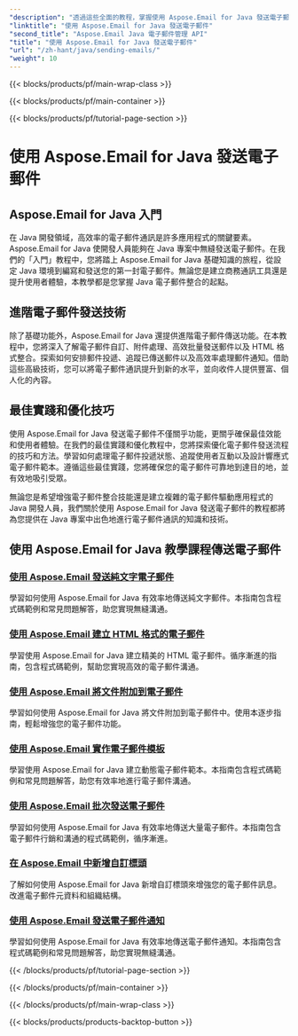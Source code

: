 ```yaml
---
"description": "透過這些全面的教程，掌握使用 Aspose.Email for Java 發送電子郵件的技巧。學習如何輕鬆撰寫和發送電子郵件。"
"linktitle": "使用 Aspose.Email for Java 發送電子郵件"
"second_title": "Aspose.Email Java 電子郵件管理 API"
"title": "使用 Aspose.Email for Java 發送電子郵件"
"url": "/zh-hant/java/sending-emails/"
"weight": 10
---
```


{{< blocks/products/pf/main-wrap-class >}}

{{< blocks/products/pf/main-container >}}

{{< blocks/products/pf/tutorial-page-section >}}

# 使用 Aspose.Email for Java 發送電子郵件



## Aspose.Email for Java 入門

在 Java 開發領域，高效率的電子郵件通訊是許多應用程式的關鍵要素。 Aspose.Email for Java 使開發人員能夠在 Java 專案中無縫發送電子郵件。在我們的「入門」教程中，您將踏上 Aspose.Email for Java 基礎知識的旅程，從設定 Java 環境到編寫和發送您的第一封電子郵件。無論您是建立商務通訊工具還是提升使用者體驗，本教學都是您掌握 Java 電子郵件整合的起點。

## 進階電子郵件發送技術

除了基礎功能外，Aspose.Email for Java 還提供進階電子郵件傳送功能。在本教程中，您將深入了解電子郵件自訂、附件處理、高效批量發送郵件以及 HTML 格式整合。探索如何安排郵件投遞、追蹤已傳送郵件以及高效率處理郵件通知。借助這些高級技術，您可以將電子郵件通訊提升到新的水平，並向收件人提供豐富、個人化的內容。

## 最佳實踐和優化技巧

使用 Aspose.Email for Java 發送電子郵件不僅關乎功能，更關乎確保最佳效能和使用者體驗。在我們的最佳實踐和優化教程中，您將探索優化電子郵件發送流程的技巧和方法。學習如何處理電子郵件投遞狀態、追蹤使用者互動以及設計響應式電子郵件範本。遵循這些最佳實踐，您將確保您的電子郵件可靠地到達目的地，並有效地吸引受眾。

無論您是希望增強電子郵件整合技能還是建立複雜的電子郵件驅動應用程式的 Java 開發人員，我們關於使用 Aspose.Email for Java 發送電子郵件的教程都將為您提供在 Java 專案中出色地進行電子郵件通訊的知識和技術。

## 使用 Aspose.Email for Java 教學課程傳送電子郵件
### [使用 Aspose.Email 發送純文字電子郵件](./sending-plain-text-emails/)
學習如何使用 Aspose.Email for Java 有效率地傳送純文字郵件。本指南包含程式碼範例和常見問題解答，助您實現無縫溝通。
### [使用 Aspose.Email 建立 HTML 格式的電子郵件](./creating-html-formatted-emails/)
學習使用 Aspose.Email for Java 建立精美的 HTML 電子郵件。循序漸進的指南，包含程式碼範例，幫助您實現高效的電子郵件溝通。
### [使用 Aspose.Email 將文件附加到電子郵件](./attaching-files-to-emails-using-aspose-email/)
學習如何使用 Aspose.Email for Java 將文件附加到電子郵件中。使用本逐步指南，輕鬆增強您的電子郵件功能。
### [使用 Aspose.Email 實作電子郵件模板](./implementing-email-templates/)
學習使用 Aspose.Email for Java 建立動態電子郵件範本。本指南包含程式碼範例和常見問題解答，助您有效率地進行電子郵件溝通。
### [使用 Aspose.Email 批次發送電子郵件](./bulk-email-sending/)
學習如何使用 Aspose.Email for Java 有效率地傳送大量電子郵件。本指南包含電子郵件行銷和溝通的程式碼範例，循序漸進。
### [在 Aspose.Email 中新增自訂標頭](./adding-custom-headers-in-aspose-email/)
了解如何使用 Aspose.Email for Java 新增自訂標頭來增強您的電子郵件訊息。改進電子郵件元資料和組織結構。
### [使用 Aspose.Email 發送電子郵件通知](./sending-email-notifications/)
學習如何使用 Aspose.Email for Java 有效率地傳送電子郵件通知。本指南包含程式碼範例和常見問題解答，助您實現無縫溝通。

{{< /blocks/products/pf/tutorial-page-section >}}

{{< /blocks/products/pf/main-container >}}

{{< /blocks/products/pf/main-wrap-class >}}

{{< blocks/products/products-backtop-button >}}